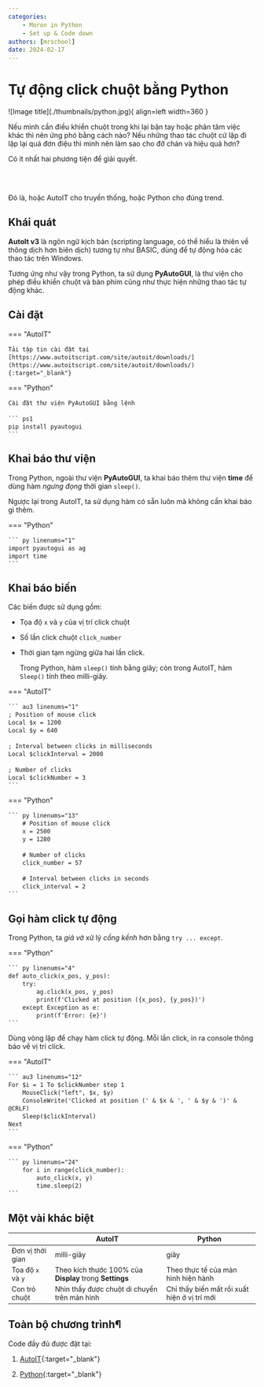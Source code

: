 ```yaml
---
categories:
    - Moron in Python
    - Set up & Code down
authors: [mrschool]
date: 2024-02-17
---
```


# Tự động click chuột bằng Python

<div class="result" markdown>
![Image title](./thumbnails/python.jpg){ align=left width=360 }

Nếu mình cần điều khiển chuột trong khi lại bận tay hoặc phân tâm việc khác thì nên ứng phó bằng cách nào? Nếu những thao tác chuột cứ lặp đi lặp lại quá đơn điệu thì mình nên làm sao cho đỡ chán và hiệu quả hơn?

Có ít nhất hai phương tiện để giải quyết.

</div>

<!-- more -->

<br>
<br>

Đó là, hoặc AutoIT cho truyền thống, hoặc Python cho đúng trend.

## Khái quát

**AutoIt v3** là ngôn ngữ kịch bản (scripting language, có thể hiểu là thiên về thông dịch hơn biên dịch) tương tự như BASIC, dùng để tự động hóa các thao tác trên Windows.

Tương ứng như vậy trong Python, ta sử dụng **PyAutoGUI**, là thư viện cho phép điều khiển chuột và bàn phím cũng như thực hiện những thao tác tự động khác.

## Cài đặt

=== "AutoIT"

    Tải tập tin cài đặt tại [https://www.autoitscript.com/site/autoit/downloads/](https://www.autoitscript.com/site/autoit/downloads/){:target="_blank"}

=== "Python"

    Cài đặt thư viện PyAutoGUI bằng lệnh

    ``` ps1
    pip install pyautogui
    ```

## Khai báo thư viện

Trong Python, ngoài thư viện **PyAutoGUI**, ta khai báo thêm thư viện **time** để dùng hàm *ngưng đọng* thời gian `sleep()`.

Ngược lại trong AutoIT, ta sử dụng hàm có sẵn luôn mà không cần khai báo gì thêm.

=== "Python"

    ``` py linenums="1"
    import pyautogui as ag
    import time
    ```

## Khai báo biến

Các biến được sử dụng gồm:

- Tọa độ `x` và `y` của vị trí click chuột
- Số lần click chuột `click_number`
- Thời gian tạm ngừng giữa hai lần click.

    Trong Python, hàm `sleep()` tính bằng giây; còn trong AutoIT, hàm `Sleep()` tính theo milli-giây.

=== "AutoIT"
    
    ``` au3 linenums="1"
    ; Position of mouse click
    Local $x = 1200
    Local $y = 640

    ; Interval between clicks in milliseconds
    Local $clickInterval = 2000

    ; Number of clicks
    Local $clickNumber = 3
    ```

=== "Python"

    ``` py linenums="13"
        # Position of mouse click
        x = 2500
        y = 1280

        # Number of clicks
        click_number = 57

        # Interval between clicks in seconds
        click_interval = 2
    ```

## Gọi hàm click tự động

Trong Python, ta *giả vờ* xử lý *cồng kềnh* hơn bằng `try ... except`.

=== "Python"

    ``` py linenums="4"
    def auto_click(x_pos, y_pos):
        try:
            ag.click(x_pos, y_pos)
            print(f'Clicked at position ({x_pos}, {y_pos})')
        except Exception as e:
            print(f'Error: {e}')
    ```

Dùng vòng lặp để chạy hàm click tự động. Mỗi lần click, in ra console thông báo về vị trí click.


=== "AutoIT"
    
    ``` au3 linenums="12"
    For $i = 1 To $clickNumber step 1
        MouseClick("left", $x, $y)
        ConsoleWrite('Clicked at position (' & $x & ', ' & $y & ')' & @CRLF)
        Sleep($clickInterval)
    Next
    ```

=== "Python"

    ``` py linenums="24"
        for i in range(click_number):
            auto_click(x, y)
            time.sleep(2)
    ```

## Một vài khác biệt

| | AutoIT | Python |
| --- | --- | --- |
| Đơn vị thời gian | milli-giây | giây |
| Tọa độ `x` và `y`| Theo kích thước 100% của **Display** trong **Settings** | Theo thực tế của màn hình hiện hành |
| Con trỏ chuột | Nhìn thấy được chuột di chuyển trên màn hình | Chỉ thấy biến mất rồi xuất hiện ở vị trí mới | 

## Toàn bộ chương trình¶

Code đầy đủ được đặt tại:

1. [AutoIT](https://gist.github.com/vtchitruong/a2f23efc235043ee0b9434fa130db5b3){:target="_blank"}

2. [Python](https://gist.github.com/vtchitruong/1b4ab7303510c9d988dfc445066ad6a8){:target="_blank"}